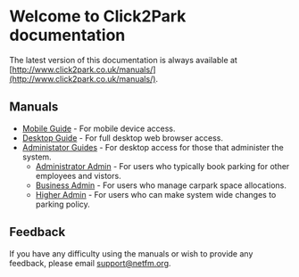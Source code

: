 # Welcome to Click2Park documentation

The latest version of this documentation is always available at [http://www.click2park.co.uk/manuals/](http://www.click2park.co.uk/manuals/).

## Manuals

* [Mobile Guide](mobile.md) - For mobile device access.
* [Desktop Guide](desktop.md) - For full desktop web browser access.
* [Administator Guides](admin/admin_index.md) - For desktop access for those that administer the system.
    *  [Administrator Admin](admin/administrator.md) - For users who typically book parking for other employees and vistors.
    *  [Business Admin](admin/business.md) - For users who manage carpark space allocations.
    *  [Higher Admin](admin/higher.md) - For users who can make system wide changes to parking policy.

## Feedback

If you have any difficulty using the manuals or wish to provide any feedback, please email [support@netfm.org](mailto:support@netfm.org). 
